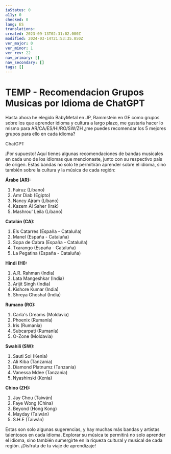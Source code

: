 ```yaml
---
iaStatus: 0
a11y: 0
checked: 0
lang: ES
translations: 
created: 2023-09-13T02:31:02.000Z
modified: 2024-03-14T21:53:35.850Z
ver_major: 0
ver_minor: 1
ver_rev: 22
nav_primary: []
nav_secondary: []
tags: []
---
```

# TEMP - Recomendacion Grupos Musicas por Idioma de ChatGPT

Hasta ahora he elegido BabyMetal en JP, Rammstein en GE como grupos sobre los que aprender idioma y cultura a largo plazo, me gustaria hacer lo mismo para AR/CA/ES/HI/RO/SW/ZH ¿me puedes recomendar los 5 mejores grupos para ello en cada idioma?

ChatGPT

¡Por supuesto! Aquí tienes algunas recomendaciones de bandas musicales en cada uno de los idiomas que mencionaste, junto con su respectivo país de origen. Estas bandas no solo te permitirán aprender sobre el idioma, sino también sobre la cultura y la música de cada región:

**Árabe (AR):**

1. Fairuz (Líbano)
2. Amr Diab (Egipto)
3. Nancy Ajram (Líbano)
4. Kazem Al Saher (Irak)
5. Mashrou' Leila (Líbano)

**Catalán (CA):**

1. Els Catarres (España - Cataluña)
2. Manel (España - Cataluña)
3. Sopa de Cabra (España - Cataluña)
4. Txarango (España - Cataluña)
5. La Pegatina (España - Cataluña)

**Hindi (HI):**

1. A.R. Rahman (India)
2. Lata Mangeshkar (India)
3. Arijit Singh (India)
4. Kishore Kumar (India)
5. Shreya Ghoshal (India)

**Rumano (RO):**

1. Carla's Dreams (Moldavia)
2. Phoenix (Rumanía)
3. Iris (Rumanía)
4. Subcarpați (Rumanía)
5. O-Zone (Moldavia)

**Swahili (SW):**

1. Sauti Sol (Kenia)
2. Ali Kiba (Tanzania)
3. Diamond Platnumz (Tanzania)
4. Vanessa Mdee (Tanzania)
5. Nyashinski (Kenia)

**Chino (ZH):**

1. Jay Chou (Taiwán)
2. Faye Wong (China)
3. Beyond (Hong Kong)
4. Mayday (Taiwán)
5. S.H.E (Taiwán)

Estas son solo algunas sugerencias, y hay muchas más bandas y artistas talentosos en cada idioma. Explorar su música te permitirá no solo aprender el idioma, sino también sumergirte en la riqueza cultural y musical de cada región. ¡Disfruta de tu viaje de aprendizaje!